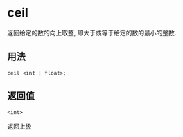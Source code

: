 # ceil

返回给定的数的向上取整, 即大于或等于给定的数的最小的整数. 

## 用法

```
ceil <int | float>;
```

## 返回值

`<int>`


[返回上级](../index.md)